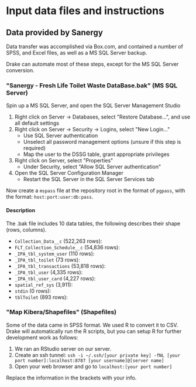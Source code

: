 
# Input data files and instructions

## Data provided by Sanergy

Data transfer was accomplished via Box.com, and contained a number of SPSS,
and Excel files, as well as a MS SQL Server backup.

Drake can automate most of these steps, except for the MS SQL Server conversion.

### "Sanergy - Fresh Life Toilet Waste DataBase.bak" (MS SQL Server)

Spin up a MS SQL Server, and open the SQL Server Management Studio

1. Right click on Server -> Databases, select "Restore Database…", and use all default settings
2. Right click on Server -> Security -> Logins, select "New Login…"
	* Use SQL Server authentication
	* Unselect all password management options (unsure if this step is required)
	* Map the user to the DSSG table, grant appropriate privileges
3. Right click on Server, select "Properties"
	* Under Security, select "Allow SQL Server authentication"
4. Open the SQL Server Configuration Manager
	* Restart the SQL Server in the SQL Server Services tab

Now create a `mspass` file at the repository root in the format of `pgpass`,
with the format: `host:port:user:db:pass`.

#### Description

The .bak file includes 10 data tables, the following describes their shape (rows, columns).
* `Collection_Data__c` (522,263 rows):
* `FLT_Collection_Schedule__c` (54,836 rows):
* `_IPA_tbl_system_user` (110 rows):
* `_IPA_tbl_toilet` (73 rows):
* `_IPA_tbl_transactions` (53,818 rows):
* `_IPA_tbl_user` (4,335 rows):
* `_IPA_tbl_user_card` (4,227 rows):
* `spatial_ref_sys` (3,911):
* `stdin` (0 rows):
* `tblToilet` (893 rows):

### "Map Kibera/Shapefiles" (Shapefiles)

Some of the data came in SPSS format. We used R to convert it to CSV. Drake
will automatically run the R scripts, but you can setup R for further
development work as follows:

1. We ran an RStudio server on our server.
2. Create an ssh tunnel: ```ssh -i ~/.ssh/[your private key] -fNL [your port number]:localhost:8787 [your username]@[server name]```
3. Open your web browser and go to ```localhost:[your port number]```

Replace the information in the brackets with your info.
